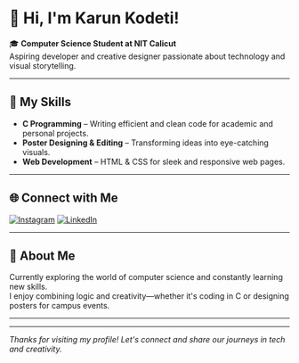 # 👋 Hi, I'm Karun Kodeti!

🎓 **Computer Science Student at NIT Calicut**  
Aspiring developer and creative designer passionate about technology and visual storytelling.

---

## 🔧 My Skills
- **C Programming** – Writing efficient and clean code for academic and personal projects.
- **Poster Designing & Editing** – Transforming ideas into eye-catching visuals.
- **Web Development** – HTML & CSS for sleek and responsive web pages.

---

## 🌐 Connect with Me

[![Instagram](https://img.shields.io/badge/Instagram-karun__lakshman_-E4405F?style=for-the-badge&logo=instagram&logoColor=white)](https://www.instagram.com/karun_lakshman_?igsh=NWlwZmtqcjltaTN3)
[![LinkedIn](https://img.shields.io/badge/LinkedIn-karun%20kodeti-0077B5?style=for-the-badge&logo=linkedin&logoColor=white)](https://www.linkedin.com/in/karun-kodeti-861895347?utm_source=share&utm_campaign=share_via&utm_content=profile&utm_medium=android_app)

---

## 🚀 About Me
Currently exploring the world of computer science and constantly learning new skills.  
I enjoy combining logic and creativity—whether it's coding in C or designing posters for campus events.

---

<!--
📌 Highlighted Repositories
No major projects yet, but stay tuned!
-->

---

_Thanks for visiting my profile! Let's connect and share our journeys in tech and creativity._
